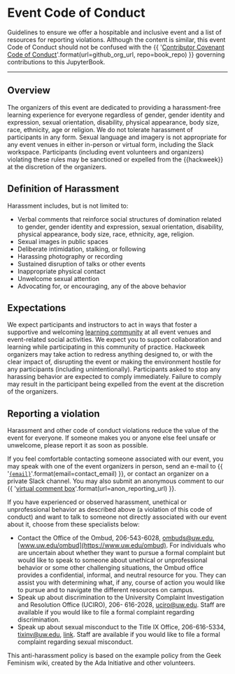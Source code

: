 # Event Code of Conduct

Guidelines to ensure we offer a hospitable and inclusive event and a list of resources for reporting violations. Although the content is similar, this event Code of Conduct should not be confused with the {{ '[Contributor Covenant Code of Conduct]({url}/{repo}/blob/main/CODE_OF_CONDUCT.md)'.format(url=github_org_url, repo=book_repo) }}  governing contributions to this JupyterBook.


---

## Overview

The organizers of this event are dedicated to providing a harassment-free learning experience for everyone regardless of gender, gender identity and expression, sexual orientation, disability, physical appearance, body size, race, ethnicity, age or religion.
We do not tolerate harassment of participants in any form. Sexual language and imagery is not appropriate for any event venues in either in-person or virtual form, including the Slack workspace. Participants (including event volunteers and organizers) violating these rules may be sanctioned or expelled from the {{hackweek}} at the discretion of the organizers.

## Definition of Harassment

Harassment includes, but is not limited to:

* Verbal comments that reinforce social structures of domination related to gender, gender identity and expression, sexual orientation, disability, physical appearance, body size, race, ethnicity, age, religion.
* Sexual images in public spaces
* Deliberate intimidation, stalking, or following
* Harassing photography or recording
* Sustained disruption of talks or other events
* Inappropriate physical contact
* Unwelcome sexual attention
* Advocating for, or encouraging, any of the above behavior

## Expectations

We expect participants and instructors to act in ways that foster a supportive and welcoming [learning community](mission) at all event venues and event-related social activities. We expect you to support collaboration and learning while participating in this community of practice. Hackweek organizers may take action to redress anything designed to, or with the clear impact of, disrupting the event or making the environment hostile for any participants (including unintentionally). Participants asked to stop any harassing behavior are expected to comply immediately. Failure to comply may result in the participant being expelled from the event at the discretion of the organizers.

## Reporting a violation
Harassment and other code of conduct violations reduce the value of the event for everyone. If someone makes you or anyone else feel unsafe or unwelcome, please report it as soon as possible.

If you feel comfortable contacting someone associated with our event, you may speak with one of the event organizers in person, send an e-mail to {{ '[`{email}`](mailto:{email})'.format(email=contact_email) }}, or contact an organizer on a private Slack channel. You may also submit an anonymous comment to our {{ '[virtual comment box]({url})'.format(url=anon_reporting_url) }}.

If you have experienced or observed harassment, unethical or unprofessional behavior as described above (a violation of this code of conduct) and want to talk to someone not directly associated with our event about it, choose from these specialists below:

* Contact the Office of the Ombud, 206-543-6028, ombuds@uw.edu, [www.uw.edu/ombud](https://www.uw.edu/ombud). For individuals who are uncertain about whether they want to pursue a formal complaint but would like to speak to someone about unethical or unprofessional behavior or some other challenging situations, the Ombud office provides a confidential, informal, and neutral resource for you. They can assist you with determining what, if any, course of action you would like to pursue and to navigate the different resources on campus.
* Speak up about discrimination to the University Complaint Investigation and Resolution Office (UCIRO), 206- 616-2028, uciro@uw.edu. Staff are available if you would like to file a formal complaint regarding discrimination.
* Speak up about sexual misconduct to the Title IX Office, 206-616-5334, tixinv@uw.edu, [link](https://www.washington.edu/compliance/tixio/). Staff are available if you would like to file a formal complaint regarding sexual misconduct.


This anti-harassment policy is based on the example policy from the Geek Feminism wiki, created by the Ada Initiative and other volunteers.
